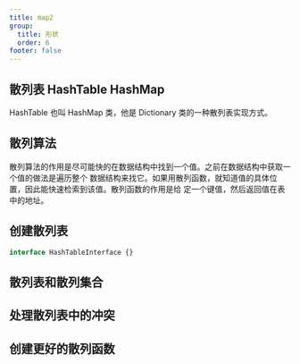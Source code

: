 ```yaml
---
title: map2
group:
  title: 形状
  order: 6
footer: false
---
```


## 散列表 HashTable HashMap

HashTable 也叫 HashMap 类，他是 Dictionary 类的一种散列表实现方式。

## 散列算法

散列算法的作用是尽可能快的在数据结构中找到一个值。之前在数据结构中获取一个值的做法是遍历整个
数据结构来找它。如果用散列函数，就知道值的具体位置，因此能快速检索到该值。散列函数的作用是给
定一个键值，然后返回值在表中的地址。

## 创建散列表

```typescript
interface HashTableInterface {}
```

## 散列表和散列集合

## 处理散列表中的冲突

## 创建更好的散列函数
